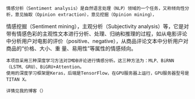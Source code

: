     情感分析（Sentiment analysis）是自然语言处理（NLP）领域的一个任务，又称倾向性分析，意见抽取（Opinion extraction），意见挖掘（Opinion mining），
情感挖掘（Sentiment mining），主观分析（Subjectivity analysis）等，它是对带有情感色彩的主观性文本进行分析、处理、归纳和推理的过程，如从电影评论
中分析用户对电影的评价（positive、negative），从商品评论文本中分析用户对商品的“价格、大小、重 量、易用性”等属性的情感倾向。

    本项目采用三种深度学习方法对IMDB评论进行情感分析。这三种方法为：MLP、BiRNN（LSTM、GRU）、BiGRU+Attention。
    使用的深度学习框架是Keras，后端是TensorFlow，在GPU服务器上运行，GPU服务器型号是TITAN X。
    
    详情见我的博客（）
